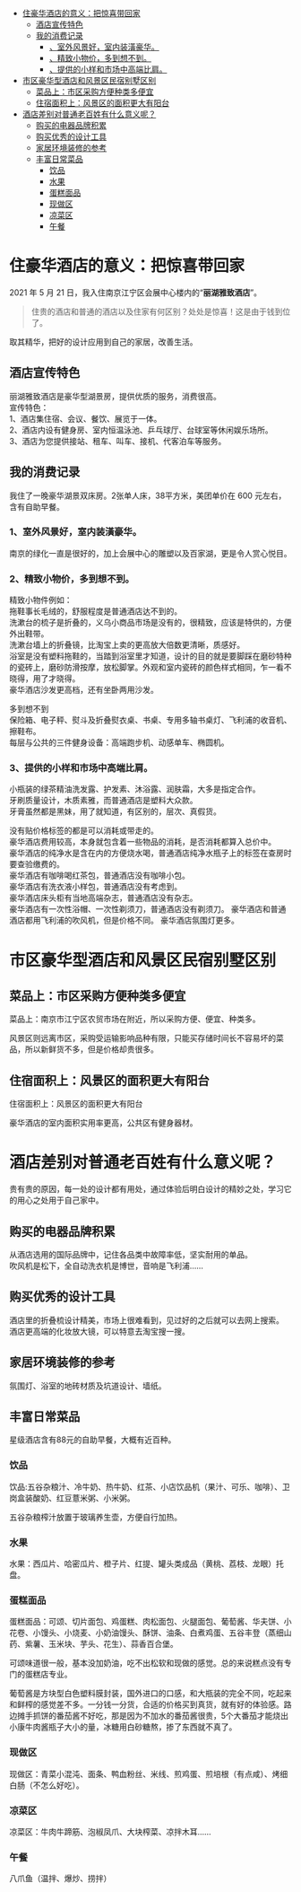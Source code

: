 <!-- TOC -->

- [住豪华酒店的意义：把惊喜带回家](#%E4%BD%8F%E8%B1%AA%E5%8D%8E%E9%85%92%E5%BA%97%E7%9A%84%E6%84%8F%E4%B9%89%E6%8A%8A%E6%83%8A%E5%96%9C%E5%B8%A6%E5%9B%9E%E5%AE%B6)
    - [酒店宣传特色](#%E9%85%92%E5%BA%97%E5%AE%A3%E4%BC%A0%E7%89%B9%E8%89%B2)
    - [我的消费记录](#%E6%88%91%E7%9A%84%E6%B6%88%E8%B4%B9%E8%AE%B0%E5%BD%95)
        - [、室外风景好，室内装潢豪华。](#%E5%AE%A4%E5%A4%96%E9%A3%8E%E6%99%AF%E5%A5%BD%E5%AE%A4%E5%86%85%E8%A3%85%E6%BD%A2%E8%B1%AA%E5%8D%8E)
        - [、精致小物价，多到想不到。](#%E7%B2%BE%E8%87%B4%E5%B0%8F%E7%89%A9%E4%BB%B7%E5%A4%9A%E5%88%B0%E6%83%B3%E4%B8%8D%E5%88%B0)
        - [、提供的小样和市场中高端比肩。](#%E6%8F%90%E4%BE%9B%E7%9A%84%E5%B0%8F%E6%A0%B7%E5%92%8C%E5%B8%82%E5%9C%BA%E4%B8%AD%E9%AB%98%E7%AB%AF%E6%AF%94%E8%82%A9)
- [市区豪华型酒店和风景区民宿别墅区别](#%E5%B8%82%E5%8C%BA%E8%B1%AA%E5%8D%8E%E5%9E%8B%E9%85%92%E5%BA%97%E5%92%8C%E9%A3%8E%E6%99%AF%E5%8C%BA%E6%B0%91%E5%AE%BF%E5%88%AB%E5%A2%85%E5%8C%BA%E5%88%AB)
    - [菜品上：市区采购方便种类多便宜](#%E8%8F%9C%E5%93%81%E4%B8%8A%E5%B8%82%E5%8C%BA%E9%87%87%E8%B4%AD%E6%96%B9%E4%BE%BF%E7%A7%8D%E7%B1%BB%E5%A4%9A%E4%BE%BF%E5%AE%9C)
    - [住宿面积上：风景区的面积更大有阳台](#%E4%BD%8F%E5%AE%BF%E9%9D%A2%E7%A7%AF%E4%B8%8A%E9%A3%8E%E6%99%AF%E5%8C%BA%E7%9A%84%E9%9D%A2%E7%A7%AF%E6%9B%B4%E5%A4%A7%E6%9C%89%E9%98%B3%E5%8F%B0)
- [酒店差别对普通老百姓有什么意义呢？](#%E9%85%92%E5%BA%97%E5%B7%AE%E5%88%AB%E5%AF%B9%E6%99%AE%E9%80%9A%E8%80%81%E7%99%BE%E5%A7%93%E6%9C%89%E4%BB%80%E4%B9%88%E6%84%8F%E4%B9%89%E5%91%A2)
    - [购买的电器品牌积累](#%E8%B4%AD%E4%B9%B0%E7%9A%84%E7%94%B5%E5%99%A8%E5%93%81%E7%89%8C%E7%A7%AF%E7%B4%AF)
    - [购买优秀的设计工具](#%E8%B4%AD%E4%B9%B0%E4%BC%98%E7%A7%80%E7%9A%84%E8%AE%BE%E8%AE%A1%E5%B7%A5%E5%85%B7)
    - [家居环境装修的参考](#%E5%AE%B6%E5%B1%85%E7%8E%AF%E5%A2%83%E8%A3%85%E4%BF%AE%E7%9A%84%E5%8F%82%E8%80%83)
    - [丰富日常菜品](#%E4%B8%B0%E5%AF%8C%E6%97%A5%E5%B8%B8%E8%8F%9C%E5%93%81)
        - [饮品](#%E9%A5%AE%E5%93%81)
        - [水果](#%E6%B0%B4%E6%9E%9C)
        - [蛋糕面品](#%E8%9B%8B%E7%B3%95%E9%9D%A2%E5%93%81)
        - [现做区](#%E7%8E%B0%E5%81%9A%E5%8C%BA)
        - [凉菜区](#%E5%87%89%E8%8F%9C%E5%8C%BA)
        - [午餐](#%E5%8D%88%E9%A4%90)

<!-- /TOC -->



# 住豪华酒店的意义：把惊喜带回家

2021 年 5 月 21 日，我入住南京江宁区会展中心楼内的“**丽湖雅致酒店**”。

>住贵的酒店和普通的酒店以及住家有何区别？处处是惊喜！这是由于钱到位了。    

取其精华，把好的设计应用到自己的家居，改善生活。

## 酒店宣传特色  

丽湖雅致酒店是豪华型湖景房，提供优质的服务，消费很高。  
宣传特色：  
1、酒店集住宿、会议、餐饮、展览于一体。  
2、酒店内设有健身房、室内恒温泳池、乒乓球厅、台球室等休闲娱乐场所。  
3、酒店为您提供接站、租车、叫车、接机、代客泊车等服务。

## 我的消费记录

我住了一晚豪华湖景双床房。2张单人床，38平方米，美团单价在 600 元左右，含有自助早餐。


### 1、室外风景好，室内装潢豪华。

南京的绿化一直是很好的，加上会展中心的雕塑以及百家湖，更是令人赏心悦目。  

### 2、精致小物价，多到想不到。

精致小物件例如：  
拖鞋事长毛绒的，舒服程度是普通酒店达不到的。  
洗漱台的梳子是折叠的，义乌小商品市场是没有的，很精致，应该是特供的，方便外出鞋带。    
洗漱台墙上的折叠镜，比淘宝上卖的更高放大倍数更清晰，质感好。  
浴室是没有塑料拖鞋的，当踏到浴室里才知道，设计的目的就是要脚踩在磨砂特种的瓷砖上，磨砂防滑按摩，放松脚掌。外观和室内瓷砖的颜色样式相同，乍一看不晓得，用了才晓得。    
豪华酒店沙发更高档，还有坐卧两用沙发。  


多到想不到   
保险箱、电子秤、熨斗及折叠熨衣桌、书桌、专用多轴书桌灯、飞利浦的收音机、擦鞋布。   
每层与公共的三件健身设备：高端跑步机、动感单车、椭圆机。  


### 3、提供的小样和市场中高端比肩。    
小瓶装的绿茶精油洗发露、护发素、沐浴露、润肤霜，大多是指定合作。    
牙刷质量设计，木质素雅，而普通酒店是塑料大众款。    
牙膏虽然都是黑妹，用了就知道，有区别的，层次、真假货。    

没有贴价格标签的都是可以消耗或带走的。  
豪华酒店费用较高，本身就包含着一些物品的消耗，是否消耗都算入总价中。  
豪华酒店的纯净水是含在内的方便烧水喝，普通酒店纯净水瓶子上的标签在查房时要查验缴费的。  
豪华酒店有咖啡喝红茶包，普通酒店没有咖啡小包。  
豪华酒店有洗衣液小样包，普通酒店没有考虑到。  
豪华酒店床头柜有当地高端杂志，普通酒店没有杂志。  
豪华酒店有一次性浴帽、一次性剃须刀，普通酒店没有剃须刀。
豪华酒店和普通酒店都用飞利浦的吹风机，但是价格不同。
豪华酒店氛围灯更多。

# 市区豪华型酒店和风景区民宿别墅区别

## 菜品上：市区采购方便种类多便宜

菜品上：南京市江宁区农贸市场在附近，所以采购方便、便宜、种类多。

风景区则远离市区，采购受运输影响品种有限，只能买存储时间长不容易坏的菜品，所以新鲜货不多，但是价格却贵很多。

## 住宿面积上：风景区的面积更大有阳台

住宿面积上：风景区的面积更大有阳台

豪华酒店的室内面积实用率更高，公共区有健身器材。

# 酒店差别对普通老百姓有什么意义呢？

贵有贵的原因，每一处的设计都有用处，通过体验后明白设计的精妙之处，学习它的用心之处用于自己家中。   


## 购买的电器品牌积累 

从酒店选用的国际品牌中，记住各品类中故障率低，坚实耐用的单品。  
吹风机是松下，全自动洗衣机是博世，音响是飞利浦……   

## 购买优秀的设计工具

酒店里的折叠梳设计精美，市场上很难看到，见过好的之后就可以去网上搜索。    
酒店更高端的化妆放大镜，可以特意去淘宝搜一搜。  

## 家居环境装修的参考

氛围灯、浴室的地砖材质及坑道设计、墙纸。


## 丰富日常菜品

星级酒店含有88元的自助早餐，大概有近百种。

### 饮品

饮品:五谷杂粮汁、冷牛奶、热牛奶、红茶、小店饮品机（果汁、可乐、咖啡）、卫岗盒装酸奶、红豆薏米粥、小米粥。

五谷杂粮榨汁放置于玻璃养生壶，方便自行加热。

### 水果

水果：西瓜片、哈密瓜片、橙子片、红提、罐头类成品（黄桃、荔枝、龙眼）托盘。


### 蛋糕面品

蛋糕面品：可颂、切片面包、鸡蛋糕、肉松面包、火腿面包、葡萄酱、华夫饼、小花卷、小馒头、小烧麦、小奶油馒头、酥饼、油条、白煮鸡蛋、五谷丰登（蒸细山药、紫薯、玉米块、芋头、花生）、蒜香百合堡。

可颂味道很一般，基本没加奶油，吃不出松软和现做的感觉。总的来说糕点没有专门的蛋糕店专业。

葡萄酱是方块型白色塑料膜封装，国外进口的口感，和大瓶装的完全不同，吃起来和鲜榨的感觉差不多。一分钱一分货，合适的价格买到真货，就有好的体验感。路边摊手抓饼的番茄酱不好吃，那是因为不加水的番茄酱很贵，5个大番茄才能烧出小康牛肉酱瓶子大小的量，冰糖用白砂糖熬，掺了东西就不真了。


### 现做区

现做区：青菜小混沌、面条、鸭血粉丝、米线、煎鸡蛋、煎培根（有点咸）、烤细白肠（不怎么好吃）。

### 凉菜区

凉菜区：牛肉牛蹄筋、泡椒凤爪、大块榨菜、凉拌木耳……

### 午餐

八爪鱼（温拌、爆炒、捞拌）


